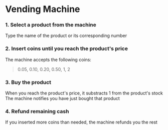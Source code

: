 # Vending Machine

### 1. Select a product from the machine
Type the name of the product or its corresponding number

### 2. Insert coins until you reach the product's price
The machine accepts the following coins: 
> 0.05, 0.10, 0.20, 0.50, 1, 2

### 3. Buy the product
When you reach the product's price, it substracts 1 from the product's stock
The machine notifies you have just bought that product

### 4. Refund remaining cash
If you inserted more coins than needed, the machine refunds you the rest
